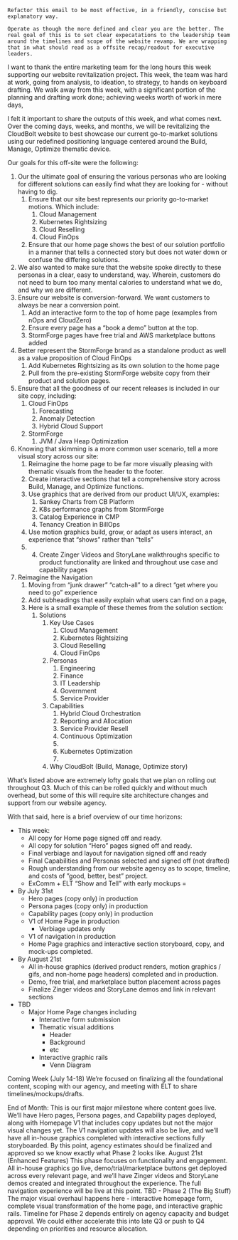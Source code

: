 ```
Refactor this email to be most effective, in a friendly, conscise but explanatory way. 

Operate as though the more defined and clear you are the better. The real goal of this is to set clear expecatations to the leadership team around the timelines and scope of the website revamp. We are wrapping that in what should read as a offsite recap/readout for executive leaders. 
```

I want to thank the entire marketing team for the long hours this week supporting our website revitalization project.  This week, the team was hard at work, going from analysis, to ideation, to strategy, to hands on keyboard drafting. We walk away from this week, with a significant portion of the planning and drafting work done; achieving weeks worth of work in mere days, 

I felt it important to share the outputs of this week, and what comes next.  Over the coming days, weeks, and months, we will be revitalizing the CloudBolt website to best showcase our current go-to-market solutions using our redefined positioning language centered around the Build, Manage, Optimize thematic device. 

Our goals for this off-site were the following: 
1. Our the ultimate goal of ensuring the various personas who are looking for different solutions can easily find what they are looking for - without having to dig. 
	1. Ensure that our site best represents our priority go-to-market motions.  Which include: 
		1. Cloud Management 
		2. Kubernetes Rightsizing 
		3. Cloud Reselling 
		4. Cloud FinOps 
	2. Ensure that our home page shows the best of our solution portfolio in a manner that tells a connected story but does not water down or confuse the differing solutions. 
2. We also wanted to make sure that the website spoke directly to these personas in a clear, easy to understand, way. Wherein, customers do not need to burn too many mental calories to understand what we do, and why we are different. 
3. Ensure our website is conversion-forward. We want customers to always be near a conversion point. 
	1. Add an interactive form to the top of home page (examples from nOps and CloudZero)
	2. Ensure every page has a “book a demo” button at the top. 
	3. StormForge pages have free trial and AWS marketplace buttons added
4. Better represent the StormForge brand as a standalone product as well as a value proposition of Cloud FinOps
	1. Add Kubernetes Rightsizing as its own solution to the home page
	2. Pull from the pre-existing StormForge website copy from their product and solution pages. 
5. Ensure that all the goodness of our recent releases is included in our site copy, including: 
	1. Cloud FinOps 
		1. Forecasting 
		2. Anomaly Detection 
		3. Hybrid Cloud Support
	2. StormForge
		1. JVM / Java Heap Optimization
6. Knowing that skimming is a more common user scenario, tell a more visual story across our site: 
	1. Reimagine the home page to be far more visually pleasing with thematic visuals from the header to the footer. 
	2. Create interactive sections that tell a comprehensive story across Build, Manage, and Optimize functions. 
	3. Use graphics that are derived from our product UI/UX, examples: 
		1. Sankey Charts from CB Platform 
		2. K8s performance graphs from StormForge
		3. Catalog Experience in CMP 
		4. Tenancy Creation in BillOps 
	4. Use motion graphics build, grow, or adapt as users interact, an experience that “shows” rather than “tells” 
	5. 	4. Create Zinger Videos and StoryLane walkthroughs specific to product functionality are linked and throughout use case and capability pages
7. Reimagine the Navigation 
	1. Moving from “junk drawer” “catch-all” to a direct “get where you need to go” experience
	2. Add subheadings that easily explain what users can find on a page, 
	3. Here is a small example of these themes from the solution section: 
		1. Solutions
			1. Key Use Cases
				1. Cloud Management 
				2. Kubernetes Rightsizing 
				3. Cloud Reselling
				4. Cloud FinOps
			2. Personas
				1. Engineering
				2. Finance
				3. IT Leadership 
				4. Government
				5. Service Provider
			3. Capabilities
				1. Hybrid Cloud Orchestration
				2. Reporting and Allocation
				3. Service Provider Resell
				4. Continuous Optimization 
				5. 
				6. Kubernetes Optimization
				7. 
			4. Why CloudBolt (Build, Manage, Optimize story)


What’s listed above are extremely lofty goals that we plan on rolling out throughout Q3. Much of this can be rolled quickly and without much overhead, but some of this will require site architecture changes and support from our website agency. 

With that said, here is a brief overview of our time horizons: 
- This week:
	- All copy for Home page signed off and ready.
	- All copy for solution “Hero” pages signed off and ready. 
	- Final verbiage and layout for navigation signed off and ready
	- Final Capabilities and Personas selected and signed off (not drafted)
	- Rough understanding from our website agency as to scope, timeline, and costs of ”good, better, best” project. 
	- ExComm + ELT “Show and Tell” with early mockups =
- By July 31st
	- Hero pages (copy only) in production
	- Persona pages (copy only) in production 
	- Capability pages (copy only) in production 
	- V1 of Home Page in production 
		- Verbiage updates only
	- V1 of navigation in production
	- Home Page graphics and interactive section storyboard, copy, and mock-ups completed. 
- By August 21st
	- All in-house graphics (derived product renders, motion graphics / gifs, and non-home page headers) completed and in production. 
	- Demo, free trial, and marketplace button placement across pages
	- Finalize Zinger videos and StoryLane demos and link in relevant sections
- TBD
	- Major Home Page changes including 
		- Interactive form submission
		- Thematic visual additions 
			- Header
			- Background 
			- etc
		- Interactive graphic rails
			- Venn Diagram

Coming Week (July 14-18)
We’re focused on finalizing all the foundational content, scoping with our agency, and meeting with ELT to share timelines/mockups/drafts. 


End of Month:
This is our first major milestone where content goes live. We’ll have Hero pages, Persona pages, and Capability pages deployed, along with Homepage V1 that includes copy updates but not the major visual changes yet. The V1 navigation updates will also be live, and we’ll have all in-house graphics completed with interactive sections fully storyboarded. By this point, agency estimates should be finalized and approved so we know exactly what Phase 2 looks like.
August 21st (Enhanced Features)
This phase focuses on functionality and engagement. All in-house graphics go live, demo/trial/marketplace buttons get deployed across every relevant page, and we’ll have Zinger videos and StoryLane demos created and integrated throughout the experience. The full navigation experience will be live at this point.
TBD - Phase 2 (The Big Stuff)
The major visual overhaul happens here - interactive homepage form, complete visual transformation of the home page, and interactive graphic rails. Timeline for Phase 2 depends entirely on agency capacity and budget approval. We could either accelerate this into late Q3 or push to Q4 depending on priorities and resource allocation.